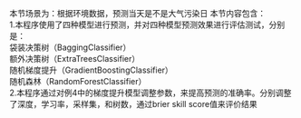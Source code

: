 本节场景为：根据环境数据，预测当天是不是大气污染日
本节内容包含：  
1.本程序使用了四种模型进行预测，并对四种模型预测效果进行评估测试，分别是：  
袋装决策树（BaggingClassifier）  
额外决策树（ExtraTreesClassifier）  
随机梯度提升（GradientBoostingClassifier）  
随机森林（RandomForestClassifier）  
2.本程序通过对例4中的梯度提升模型调整参数，来提高预测的准确率。分别调整了深度，学习率，采样集，和树数，通过brier skill score值来评价结果